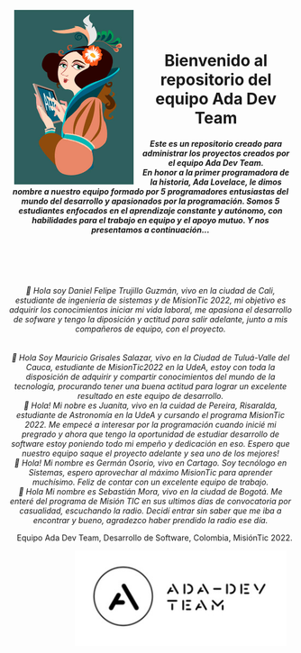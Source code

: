 <p><img height="310px" src="https://github.com/JuanitaAgudelo/My_repositorio/blob/main/ada_lovelace_flat_design.jpg" align="left" hspace="10px" vspace="0px"></p>
<br>
<br>
<center> <h1> <b> Bienvenido al repositorio del equipo Ada Dev Team </b> </h1>
<h5> Este es un repositorio creado para administrar los proyectos creados por el equipo Ada Dev Team.
  <br>
En honor a la primer programadora de la historia, Ada Lovelace, le dimos nombre a nuestro equipo formado por 5 programadores entusiastas del mundo del desarrollo y apasionados por la programación. Somos 5 estudiantes enfocados en el aprendizaje constante y autónomo, con habilidades para el trabajo en equipo y el apoyo mutuo. Y nos presentamos a continuación... 
  <br>
  <br>
  <br>
  </h5> </center>
<br>
<br>
<center> <i>👋 Hola soy Daniel Felipe Trujillo Guzmán, vivo en la ciudad de Cali, estudiante de ingeniería de sistemas y de MisionTic 2022, mi objetivo es adquirir los conocimientos iniciar mi vida laboral, me apasiona el desarrollo de sofware y tengo la diposición y actitud para salir adelante, junto a mis compañeros de equipo, con el proyecto.
<br>
<br>
<br>
  👋 Hola Soy Mauricio Grisales Salazar, vivo en la Ciudad de Tuluá-Valle del Cauca, estudiante de MisionTic2022 en la UdeA, estoy con toda la disposición de adquirir y compartir conocimientos del mundo de la tecnología, procurando tener una buena actitud para lograr un excelente resultado en este equipo de desarrollo.
<br> 
  👋 Hola! Mi nobre es Juanita, vivo en la cuidad de Pereira, Risaralda, estudiante de Astronomía en la UdeA y cursando el programa MisionTic 2022. Me empecé a interesar por la programación cuando inicié mi pregrado y ahora que tengo la oportunidad de estudiar desarrollo de software estoy poniendo todo mi empeño y dedicación en eso. Espero que nuestro equipo saque el proyecto adelante y sea uno de los mejores! 
<br> 
  👋 Hola! Mi nombre es Germán Osorio, vivo en Cartago. Soy tecnólogo en Sistemas, espero aprovechar al máximo MisionTic para aprender muchísimo. Feliz de contar con un excelente equipo de trabajo.
<br> 
  👋 Hola Mi nombre es Sebastián Mora, vivo en la ciudad de Bogotá. Me enteré del programa de Misión TIC en sus ultimos días de convocatoria por casualidad, escuchando la radio. Decidí entrar sin saber que me iba a encontrar y bueno, agradezco haber prendido la radio ese día.
</i> </center>

<p style='text-align: right;'> Equipo Ada Dev Team, Desarrollo de Software, Colombia, MisiónTic 2022. </p>
<p><img height="170px" src="https://github.com/JuanitaAgudelo/My_repositorio/blob/main/WhatsApp%20Image%202021-09-15%20at%204.52.12%20PM.jpeg" align="right" hspace="10px" vspace="0px"></p>


